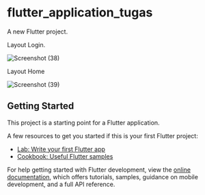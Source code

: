 # flutter_application_tugas

A new Flutter project.

Layout Login.

![Screenshot (38)](https://user-images.githubusercontent.com/93781731/192748690-2a8feacc-225f-4505-80f1-51d06eddffe8.png)

Layout Home

![Screenshot (39)](https://user-images.githubusercontent.com/93781731/192748740-e5e4bcfc-327a-43b2-a40c-85dbc4811bc0.png)

## Getting Started

This project is a starting point for a Flutter application.

A few resources to get you started if this is your first Flutter project:

- [Lab: Write your first Flutter app](https://docs.flutter.dev/get-started/codelab)
- [Cookbook: Useful Flutter samples](https://docs.flutter.dev/cookbook)

For help getting started with Flutter development, view the
[online documentation](https://docs.flutter.dev/), which offers tutorials,
samples, guidance on mobile development, and a full API reference.
